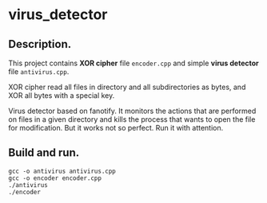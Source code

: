 # virus_detector

## Description.

This project contains __XOR cipher__ file  `encoder.cpp` and simple __virus detector__ file `antivirus.cpp`. 

XOR cipher read all files in directory and all subdirectories as bytes, and XOR all bytes with a special key.

Virus detector based on fanotify. It monitors the actions that are performed on files in a given directory and kills the process that wants to open the file for modification. But it works not so perfect. Run it with attention.

## Build and run.

```
gcc -o antivirus antivirus.cpp
gcc -o encoder encoder.cpp
./antivirus
./encoder

```